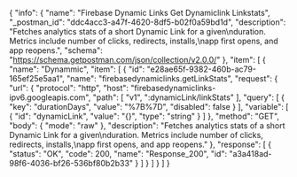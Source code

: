 {
  "info": {
    "name": "Firebase Dynamic Links Get Dynamiclink Linkstats",
    "_postman_id": "ddc4acc3-a47f-4620-8df5-b02f0a59bd1d",
    "description": "Fetches analytics stats of a short Dynamic Link for a given\nduration. Metrics include number of clicks, redirects, installs,\napp first opens, and app reopens.",
    "schema": "https://schema.getpostman.com/json/collection/v2.0.0/"
  },
  "item": [
    {
      "name": "Dynammic",
      "item": [
        {
          "id": "e28ae65f-9382-460b-ac79-165ef25e5aa1",
          "name": "firebasedynamiclinks.getLinkStats",
          "request": {
            "url": {
              "protocol": "http",
              "host": "firebasedynamiclinks-ipv6.googleapis.com",
              "path": [
                "v1",
                ":dynamicLink/linkStats"
              ],
              "query": [
                {
                  "key": "durationDays",
                  "value": "%7B%7D",
                  "disabled": false
                }
              ],
              "variable": [
                {
                  "id": "dynamicLink",
                  "value": "{}",
                  "type": "string"
                }
              ]
            },
            "method": "GET",
            "body": {
              "mode": "raw"
            },
            "description": "Fetches analytics stats of a short Dynamic Link for a given\nduration. Metrics include number of clicks, redirects, installs,\napp first opens, and app reopens."
          },
          "response": [
            {
              "status": "OK",
              "code": 200,
              "name": "Response_200",
              "id": "a3a418ad-98f6-4036-bf26-536bf80b2b33"
            }
          ]
        }
      ]
    }
  ]
}